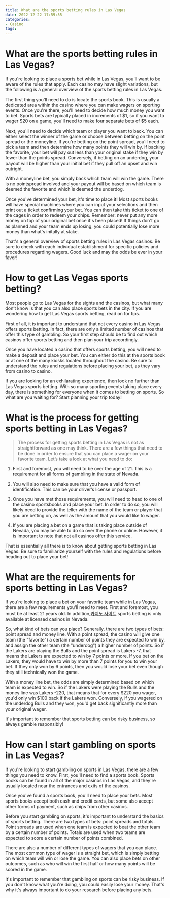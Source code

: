 ```yaml
---
title: What are the sports betting rules in Las Vegas
date: 2022-12-22 17:59:55
categories:
- Casino
tags:
---
```



#  What are the sports betting rules in Las Vegas?

If you're looking to place a sports bet while in Las Vegas, you'll want to be aware of the rules that apply. Each casino may have slight variations, but the following is a general overview of the sports betting rules in Las Vegas.

The first thing you'll need to do is locate the sports book. This is usually a dedicated area within the casino where you can make wagers on sporting events. Once you're there, you'll need to decide how much money you want to bet. Sports bets are typically placed in increments of $1, so if you want to wager $20 on a game, you'll need to make four separate bets of $5 each.

Next, you'll need to decide which team or player you want to back. You can either select the winner of the game or choose between betting on the point spread or the moneyline. If you're betting on the point spread, you'll need to pick a team and then determine how many points they will win by. If backing the favorite, your bet will pay out less than your original stake if they win by fewer than the points spread. Conversely, if betting on an underdog, your payout will be higher than your initial bet if they pull off an upset and win outright.

With a moneyline bet, you simply back which team will win the game. There is no pointspread involved and your payout will be based on which team is deemed the favorite and which is deemed the underdog.

Once you've determined your bet, it's time to place it! Most sports books will have special machines where you can input your selections and then print out a ticket confirming your bet. You can then take this ticket to one of the cages in order to redeem your chips. Remember: never put any more money on top of your original bet once it's been placed! If things don't go as planned and your team ends up losing, you could potentially lose more money than what's initally at stake.

That's a general overview of sports betting rules in Las Vegas casinos. Be sure to check with each individual establishment for specific policies and procedures regarding wagers. Good luck and may the odds be ever in your favor!

#  How to get Las Vegas sports betting?

Most people go to Las Vegas for the sights and the casinos, but what many don’t know is that you can also place sports bets in the city. If you are wondering how to get Las Vegas sports betting, read on for tips.

First of all, it is important to understand that not every casino in Las Vegas offers sports betting. In fact, there are only a limited number of casinos that offer this type of gambling. So your first step should be to find out which casinos offer sports betting and then plan your trip accordingly.

Once you have located a casino that offers sports betting, you will need to make a deposit and place your bet. You can either do this at the sports book or at one of the many kiosks located throughout the casino. Be sure to understand the rules and regulations before placing your bet, as they vary from casino to casino.

If you are looking for an exhilarating experience, then look no further than Las Vegas sports betting. With so many sporting events taking place every day, there is something for everyone when it comes to betting on sports. So what are you waiting for? Start planning your trip today!

#  What is the process for getting sports betting in Las Vegas?

> The process for getting sports betting in Las Vegas is not as straightforward as one may think. There are a few things that need to be done in order to ensure that you can place a wager on your favorite team. Let’s take a look at what you need to do:

1) First and foremost, you will need to be over the age of 21. This is a requirement for all forms of gambling in the state of Nevada.

2) You will also need to make sure that you have a valid form of identification. This can be your driver’s license or passport.

3) Once you have met those requirements, you will need to head to one of the casino sportsbooks and place your bet. In order to do so, you will likely need to provide the teller with the name of the team or player that you are betting on, as well as the amount that you would like to wager.

4) If you are placing a bet on a game that is taking place outside of Nevada, you may be able to do so over the phone or online. However, it is important to note that not all casinos offer this service.

That is essentially all there is to know about getting sports betting in Las Vegas. Be sure to familiarize yourself with the rules and regulations before heading out to place your bet!

#  What are the requirements for sports betting in Las Vegas?

If you're looking to place a bet on your favorite team while in Las Vegas, there are a few requirements you'll need to meet. First and foremost, you must be at least 21 years old. In addition,[카지노 사이트](https://choegocasino.com/) sports betting is only available at licensed casinos in Nevada.

So, what kind of bets can you place? Generally, there are two types of bets: point spread and money line. With a point spread, the casino will give one team (the "favorite") a certain number of points they are expected to win by, and assign the other team (the "underdog") a higher number of points. So if the Lakers are playing the Bulls and the point spread is Lakers -7, that means the Lakers are expected to win by 7 points or more. If you bet on the Lakers, they would have to win by more than 7 points for you to win your bet. If they only won by 6 points, then you would lose your bet even though they still technically won the game.

With a money line bet, the odds are simply determined based on which team is expected to win. So if the Lakers were playing the Bulls and the money line was Lakers -220, that means that for every $220 you wager, you'd only win $100 back if the Lakers won. Conversely, if you wagered on the underdog Bulls and they won, you'd get back significantly more than your original wager.

It's important to remember that sports betting can be risky business, so always gamble responsibly!

#  How can I start gambling on sports in Las Vegas?

If you're looking to start gambling on sports in Las Vegas, there are a few things you need to know. First, you'll need to find a sports book. Sports books can be found in all of the major casinos in Las Vegas, and they're usually located near the entrances and exits of the casinos.

Once you've found a sports book, you'll need to place your bets. Most sports books accept both cash and credit cards, but some also accept other forms of payment, such as chips from other casinos.

Before you start gambling on sports, it's important to understand the basics of sports betting. There are two types of bets: point spreads and totals. Point spreads are used when one team is expected to beat the other team by a certain number of points. Totals are used when two teams are expected to score a certain number of points combined.

There are also a number of different types of wagers that you can place. The most common type of wager is a straight bet, which is simply betting on which team will win or lose the game. You can also place bets on other outcomes, such as who will win the first half or how many points will be scored in the game.

It's important to remember that gambling on sports can be risky business. If you don't know what you're doing, you could easily lose your money. That's why it's always important to do your research before placing any bets.